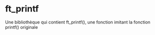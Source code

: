 # ft_printf
Une bibliothèque qui contient ft_printf(), une
fonction imitant la fonction printf() originale
